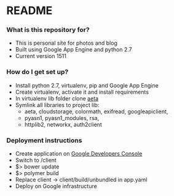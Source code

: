 # README #

### What is this repository for? ###

* This is personal site for photos and blog
* Built using Google App Engine and python 2.7
* Current version 1511

### How do I get set up? ###

* Install python 2.7, virtualenv, pip and Google App Engine
* Create virtualenv, activate it and install requirements
* In virtualenv lib folder clone [aeta](https://code.google.com/p/aeta/)
* Symlink all libraries to project lib:
    * aeta, cloudstorage, colormath, exifread, googleapiclient,
    * pyasn1, pyasn1_modules, rsa,
    * httplib2, networkx, auth2client

### Deployment instructions ###

* Create application on [Google Developers Console](https://console.developers.google.com/project)
* Switch to /client
* $> bower update
* $> polymer build
* Replace client -> client/build/unbundled in app.yaml
* Deploy on Google infrastructure
